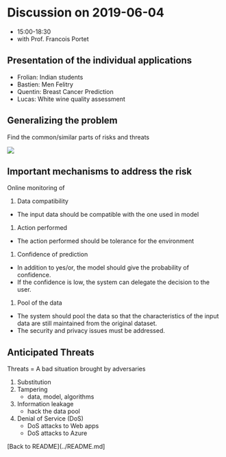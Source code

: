 # Discussion on 2019-06-04

- 15:00-18:30
- with Prof. Francois Portet

## Presentation of the individual applications
- Frolian: Indian students
- Bastien: Men Felitry
- Quentin: Breast Cancer Prediction
- Lucas: White wine quality assessment

## Generalizing the problem
Find the common/similar parts of risks and threats

<img src="http://133.30.159.3:8080/capybara/api/img/5cf61109342cf20c814369d7.png">

## Important mechanisms to address the risk

Online monitoring of
1. Data compatibility
  - The input data should be compatible with the one used in model
1. Action performed
  - The action performed should be tolerance for the environment
1. Confidence of prediction
  - In addition to yes/or, the model should give the probability of confidence.
  - If the confidence is low, the system can delegate the decision to the user.
1. Pool of the data
  - The system should pool the data so that the characteristics of the input data
    are still maintained from the original dataset.
  - The security and privacy issues must be addressed.

## Anticipated Threats

Threats = A bad situation brought by adversaries

1. Substitution
1. Tampering
   - data, model, algorithms
1. Information leakage
   - hack the data pool 
1. Denial of Service (DoS)
   - DoS attacks to Web apps
   - DoS attacks to Azure

[Back to README](../README.md]
